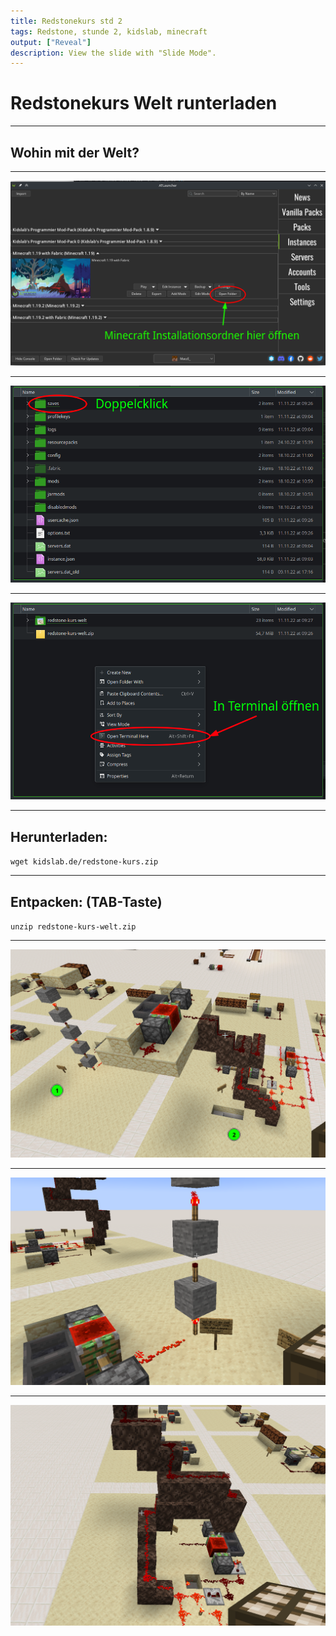 ```yaml
---
title: Redstonekurs std 2
tags: Redstone, stunde 2, kidslab, minecraft
output: ["Reveal"]
description: View the slide with "Slide Mode".
---
```


# Redstonekurs Welt runterladen

---

## Wohin mit der Welt?

---

![AT Launcher](at_launcher_installation_folder.png)

---

![saves](minecraft_saves_folder.png)

---

![open in terminal](open_in_terminal.png)

---

## Herunterladen: 
`wget kidslab.de/redstone-kurs.zip`

---

## Entpacken: (TAB-Taste)
`unzip redstone-kurs-welt.zip`

---

![challenge](redstone_hoch_runter_challenge.png)

---

![challenge](loesungsansatz1.png)

---

![challenge](loesungsansatz2.png)

